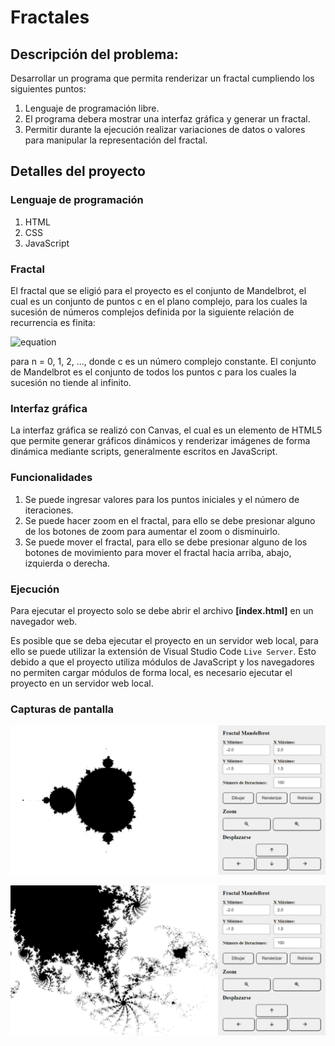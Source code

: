 # Fractales

## Descripción del problema:

Desarrollar un programa que permita renderizar un fractal cumpliendo los siguientes puntos:

1. Lenguaje de programación libre.
2. El programa debera mostrar una interfaz gráfica y generar un fractal.
3. Permitir durante la ejecución realizar variaciones de datos o valores para manipular la representación del fractal.

## Detalles del proyecto

### Lenguaje de programación
1. HTML
2. CSS
3. JavaScript

### Fractal
El fractal que se eligió para el proyecto es el conjunto de Mandelbrot, el cual es un conjunto de puntos c en el plano complejo, para los cuales la sucesión de números complejos definida por la siguiente relación de recurrencia es finita:

![equation](https://latex.codecogs.com/gif.latex?z_{n&plus;1}&space;=&space;z_{n}^{2}&space;&plus;&space;c)

para n = 0, 1, 2, ..., donde c es un número complejo constante. El conjunto de Mandelbrot es el conjunto de todos los puntos c para los cuales la sucesión no tiende al infinito.

### Interfaz gráfica

La interfaz gráfica se realizó con Canvas, el cual es un elemento de HTML5 que permite generar gráficos dinámicos y renderizar imágenes de forma dinámica mediante scripts, generalmente escritos en JavaScript.

### Funcionalidades

1. Se puede ingresar valores para los puntos iniciales y el número de iteraciones.
2. Se puede hacer zoom en el fractal, para ello se debe presionar alguno de los botones de zoom para aumentar el zoom o disminuirlo.
3. Se puede mover el fractal, para ello se debe presionar alguno de los botones de movimiento para mover el fractal hacia arriba, abajo, izquierda o derecha.

### Ejecución

Para ejecutar el proyecto solo se debe abrir el archivo **[index.html]** en un navegador web.

Es posible que se deba ejecutar el proyecto en un servidor web local, para ello se puede utilizar la extensión de Visual Studio Code `Live Server`. Esto debido a que el proyecto utiliza módulos de JavaScript y los navegadores no permiten cargar módulos de forma local, es necesario ejecutar el proyecto en un servidor web local.

### Capturas de pantalla

![Img1](image-1.png)

![Img2](image-2.png)